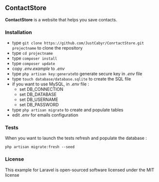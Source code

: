 ## ContactStore ##

**ContactStore** is a website that helps you save contacts.

### Installation ###

* type `git clone https://github.com/JustCabyr/ConrtactStore.git projectname` to clone the repository 
* type `cd projectname`
* type `composer install`
* type `composer update`
* copy *.env.example* to *.env*
* type `php artisan key:generate`to generate secure key in *.env* file
* type `touch database/database.sqlite` to create the SQL file
* if you want to use MySQL, in *.env* file :
   * set DB_CONNECTION
   * set DB_DATABASE
   * set DB_USERNAME
   * set DB_PASSWORD
* type `php artisan migrate` to create and populate tables
* edit *.env* for emails configuration

### Tests ###

When you want to launch the tests refresh and populate the database :

`php artisan migrate:fresh --seed`

### License ###

This example for Laravel is open-sourced software licensed under the MIT license
